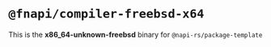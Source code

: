 # `@fnapi/compiler-freebsd-x64`

This is the **x86_64-unknown-freebsd** binary for `@napi-rs/package-template`
